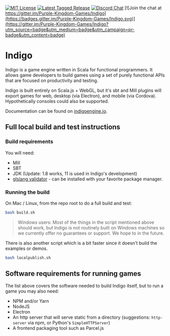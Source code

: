 [![MIT License](https://img.shields.io/github/license/PurpleKingdomGames/indigo?color=indigo)](https://github.com/tterb/atomic-design-ui/blob/master/LICENSEs)
[![Latest Tagged Release](https://img.shields.io/badge/dynamic/json?color=purple&label=latest%20release&query=%24%5B0%5D.name&url=https%3A%2F%2Fapi.github.com%2Frepos%2FPurpleKingdomGames%2Findigo%2Ftags)](https://github.com/PurpleKingdomGames/indigo/releases)
[![Discord Chat](https://img.shields.io/discord/716435281208672356?color=blue&label=discord)](https://discord.com/channels/716435281208672356) [![Join the chat at https://gitter.im/Purple-Kingdom-Games/Indigo](https://badges.gitter.im/Purple-Kingdom-Games/Indigo.svg)](https://gitter.im/Purple-Kingdom-Games/Indigo?utm_source=badge&utm_medium=badge&utm_campaign=pr-badge&utm_content=badge)

# Indigo

Indigo is a game engine written in Scala for functional programmers. It allows game developers to build games using a set of purely functional APIs that are focused on productivity and testing.

Indigo is built entirely on Scala.js + WebGL, but it's sbt and Mill plugins will export games for web, desktop (via Electron), and mobile (via Cordova). Hypothetically consoles could also be supported.

Documentation can be found on [indigoengine.io](https://indigoengine.io).

## Full local build and test instructions

### Build requirements

You will need:

- Mill
- SBT
- JDK (Update: 1.8 works, 11 is used in Indigo's development)
- [glslang validator](https://github.com/KhronosGroup/glslang) - can be installed with your favorite package manager.

### Running the build

On Mac / Linux, from the repo root to do a full build and test:

```bash
bash build.sh
```

> Windows users: Most of the things in the script mentioned above should work, but Indigo is not routinely built on Windows machines so we currently offer no guarantees or support. We hope to in the future.

There is also another script which is a bit faster since it doesn't build the examples or demos.

```bash
bash localpublish.sh
```

## Software requirements for running games

The list above covers the software needed to build Indigo itself, but to run a game you may also need:

- NPM and/or Yarn
- NodeJS
- Electron
- An http server that will serve static from a directory (suggestions: `http-server` via npm, or Python's `SimpleHTTPServer`)
- A frontend packaging tool such as Parcel.js
